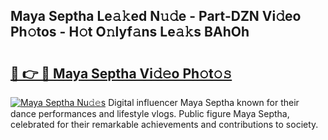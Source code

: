 ## Maya Septha Le𝚊𝚔ed N𝚞𝚍e - Part-DZN Vi𝚍eo Ph𝚘tos - H𝚘t O𝚗lyf𝚊ns Le𝚊𝚔s BAhOh

# <h2><a href="http://hf55wn.feru.top/?c=Maya+Septha">🔗 👉 🔴 Maya Septha Vi𝚍𝚎o Ph𝚘t𝚘𝚜</a></h2>

[![Maya Septha Nu𝚍𝚎s](https://i.imgur.com/0TWrTi3.gif)](http://hf55wn.feru.top/?c=Maya+Septha)
Digital influencer Maya Septha known for their dance performances and lifestyle vlogs. Public figure Maya Septha, celebrated for their remarkable achievements and contributions to society. 
